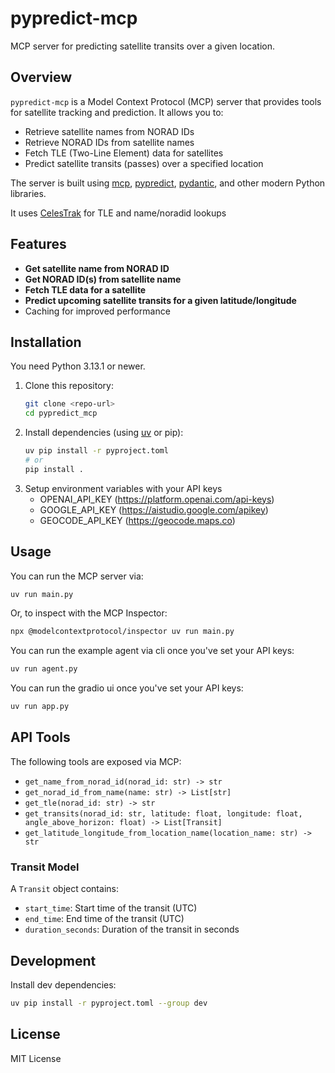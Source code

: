 # pypredict-mcp

MCP server for predicting satellite transits over a given location.

## Overview

`pypredict-mcp` is a Model Context Protocol (MCP) server that provides tools for satellite tracking and prediction. It allows you to:
- Retrieve satellite names from NORAD IDs
- Retrieve NORAD IDs from satellite names
- Fetch TLE (Two-Line Element) data for satellites
- Predict satellite transits (passes) over a specified location

The server is built using [mcp](https://pypi.org/project/mcp/), [pypredict](https://pypi.org/project/pypredict/), [pydantic](https://pydantic-docs.helpmanual.io/), and other modern Python libraries.

It uses [CelesTrak](https://celestrak.org/) for TLE and name/noradid lookups

## Features

- **Get satellite name from NORAD ID**
- **Get NORAD ID(s) from satellite name**
- **Fetch TLE data for a satellite**
- **Predict upcoming satellite transits for a given latitude/longitude**
- Caching for improved performance

## Installation

You need Python 3.13.1 or newer.

1. Clone this repository:
   ```sh
   git clone <repo-url>
   cd pypredict_mcp
   ```
2. Install dependencies (using [uv](https://github.com/astral-sh/uv) or pip):
   ```sh
   uv pip install -r pyproject.toml
   # or
   pip install .
   ```
3. Setup environment variables with your API keys
   - OPENAI_API_KEY   (https://platform.openai.com/api-keys)
   - GOOGLE_API_KEY   (https://aistudio.google.com/apikey)
   - GEOCODE_API_KEY  (https://geocode.maps.co)

## Usage

You can run the MCP server via:

```sh
uv run main.py
```

Or, to inspect with the MCP Inspector:

```sh
npx @modelcontextprotocol/inspector uv run main.py
```

You can run the example agent via cli once you've set your API keys:
```sh
uv run agent.py
```

You can run the gradio ui once you've set your API keys:
```sh
uv run app.py
```

## API Tools

The following tools are exposed via MCP:

- `get_name_from_norad_id(norad_id: str) -> str`
- `get_norad_id_from_name(name: str) -> List[str]`
- `get_tle(norad_id: str) -> str`
- `get_transits(norad_id: str, latitude: float, longitude: float, angle_above_horizon: float) -> List[Transit]`
- `get_latitude_longitude_from_location_name(location_name: str) -> str`

### Transit Model

A `Transit` object contains:
- `start_time`: Start time of the transit (UTC)
- `end_time`: End time of the transit (UTC)
- `duration_seconds`: Duration of the transit in seconds

## Development

Install dev dependencies:

```sh
uv pip install -r pyproject.toml --group dev
```

## License

MIT License
